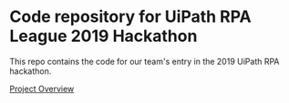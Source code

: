 # Code repository for UiPath RPA League 2019 Hackathon

This repo contains the code for our team's entry in the 2019 UiPath RPA hackathon.  

[Project Overview](https://connect.uipath.com/community/project/probothelper#)
